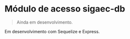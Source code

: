 # Módulo de acesso sigaec-db

  > Ainda em desenvolvimento.

Em desenvolvimento com Sequelize e Express.

